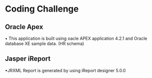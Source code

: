 Coding Challenge
========

Oracle Apex
------------
•	This application is built using oacle APEX application 4.2.1 and Oracle database XE sample data. (HR schema)


Jasper iReport
--------------
•JRXML Report is generated by using iReport designer 5.0.0

